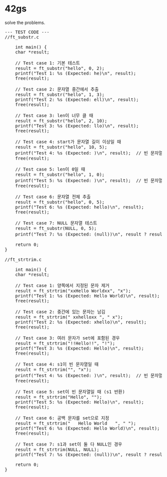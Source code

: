# 42gs
solve the problems.
<pre>
--- TEST CODE ---
//ft_substr.c
    
    int main() {
    char *result;

    // Test case 1: 기본 테스트
    result = ft_substr("hello", 0, 2);
    printf("Test 1: %s (Expected: he)\n", result);
    free(result);

    // Test case 2: 문자열 중간에서 추출
    result = ft_substr("hello", 1, 3);
    printf("Test 2: %s (Expected: ell)\n", result);
    free(result);

    // Test case 3: len이 너무 클 때
    result = ft_substr("hello", 2, 10);
    printf("Test 3: %s (Expected: llo)\n", result);
    free(result);

    // Test case 4: start가 문자열 길이 이상일 때
    result = ft_substr("hello", 10, 5);
    printf("Test 4: %s (Expected: )\n", result);  // 빈 문자열 예상
    free(result);

    // Test case 5: len이 0일 때
    result = ft_substr("hello", 1, 0);
    printf("Test 5: %s (Expected: )\n", result);  // 빈 문자열 예상
    free(result);

    // Test case 6: 문자열 전체 추출
    result = ft_substr("hello", 0, 5);
    printf("Test 6: %s (Expected: hello)\n", result);
    free(result);

    // Test case 7: NULL 문자열 테스트
    result = ft_substr(NULL, 0, 5);
    printf("Test 7: %s (Expected: (null))\n", result ? result : "(null)");  // NULL 예상

    return 0;
}

//ft_strtrim.c
    
    int main() {
    char *result;

    // Test case 1: 양쪽에서 지정된 문자 제거
    result = ft_strtrim("xxHello Worldxx", "x");
    printf("Test 1: %s (Expected: Hello World)\n", result);
    free(result);

    // Test case 2: 중간에 있는 문자는 남김
    result = ft_strtrim(" xxhelloxx ", " x");
    printf("Test 2: %s (Expected: xhello)\n", result);
    free(result);

    // Test case 3: 여러 문자가 set에 포함된 경우
    result = ft_strtrim("!!Hello!!", "!");
    printf("Test 3: %s (Expected: Hello)\n", result);
    free(result);

    // Test case 4: s1이 빈 문자열일 때
    result = ft_strtrim("", "x");
    printf("Test 4: %s (Expected: )\n", result);  // 빈 문자열 예상
    free(result);

    // Test case 5: set이 빈 문자열일 때 (s1 반환)
    result = ft_strtrim("Hello", "");
    printf("Test 5: %s (Expected: Hello)\n", result);
    free(result);

    // Test case 6: 공백 문자를 set으로 지정
    result = ft_strtrim("   Hello World   ", " ");
    printf("Test 6: %s (Expected: Hello World)\n", result);
    free(result);

    // Test case 7: s1과 set이 둘 다 NULL인 경우
    result = ft_strtrim(NULL, NULL);
    printf("Test 7: %s (Expected: (null))\n", result ? result : "(null)");

    return 0;
}

    
<pre/>

